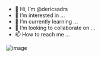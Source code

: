 - 👋 Hi, I’m @dericsadrs
- 👀 I’m interested in ...
- 🌱 I’m currently learning ...
- 💞️ I’m looking to collaborate on ...
- 📫 How to reach me ...



![image](https://user-images.githubusercontent.com/105538170/208130867-2d1ce6f1-2341-4ba5-acd0-c631b45a64b8.png)

<!---
dericsadrs/dericsadrs is a ✨ special ✨ repository because its `README.md` (this file) appears on your GitHub profile.
You can click the Preview link to take a look at your changes.
--->
